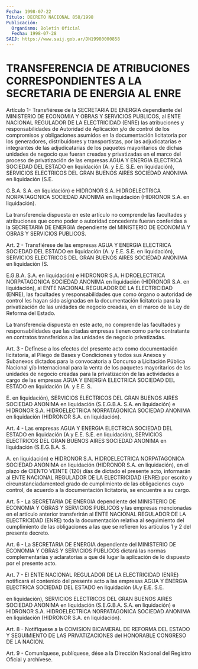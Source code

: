 ```yaml
---
Fecha: 1998-07-22
Título: DECRETO NACIONAL 858/1998
Publicación:
  Organismo: Boletín Oficial
  Fecha: 1998-07-28
SAIJ: https://www.saij.gob.ar/DN19980000858
---
```

# TRANSFERENCIA DE ATRIBUCIONES CORRESPONDIENTES A LA SECRETARIA DE ENERGIA AL ENRE

<a id="1"></a>
Artículo 1- Transfiérese  de  la  SECRETARIA DE ENERGIA dependiente del MINISTERIO DE ECONOMIA Y OBRAS  Y  SERVICIOS  PUBLICOS, al ENTE NACIONAL  REGULADOR  DE  LA ELECTRICIDAD (ENRE) las atribuciones  y responsabilidades de Autoridad  de Aplicación y/o de control de los compromisos y obligaciones asumidos en la documentación licitatoria por  los  generadores, distribuidores  y  transportistas,  por  las adjudicatarias  e integrantes de las adjudicatarias de los paquetes mayoritarios de dichas  unidades  de  negocio  que fueran creadas y privatizadas  en  el  marco  del  proceso de privatización  de  las empresas AGUA Y ENERGIA ELECTRICA SOCIEDAD DEL ESTADO en liquidación (A. y E.E. S.E. en liquidación),  SERVICIOS  ELECTRICOS DEL   GRAN  BUENOS  AIRES  SOCIEDAD  ANONIMA  en  liquidación  (S.E.

G.B.A.    S.A.  en  liquidación)  e  HIDRONOR  S.A.  HIDROELECTRICA NORPATAGONICA  SOCIEDAD  ANONIMA  en  liquidación (HIDRONOR S.A. en liquidación).

La  transferencia  dispuesta  en  este artículo  no  comprende  las facultades y atribuciones que como  poder  o  autoridad  concedente fueran  conferidas  a  la  SECRETARIA  DE  ENERGIA  dependiente del MINISTERIO DE ECONOMIA Y OBRAS Y SERVICIOS PUBLICOS.

<a id="2"></a>
Art.  2  -  Transfiérese  de las empresas AGUA Y ENERGIA  ELECTRICA SOCIEDAD DEL ESTADO en liquidación (A. y E.E. S.E. en liquidación), SERVICIOS ELECTRICOS DEL GRAN  BUENOS  AIRES  SOCIEDAD  ANONIMA  en liquidación (S.

E.G.B.A.  S.A.  en  liquidación)  e  HIDRONOR  S.A.  HIDROELECTRICA NORPATAGONICA  SOCIEDAD  ANONIMA en liquidación (HIDRONOR  S.A.  en liquidación), al ENTE NACIONAL REGULADOR DE LA ELECTRICIDAD (ENRE), las facultades  y responsabilidades  que como órgano o autoridad de control  les hayan sido asignadas en la  documentación  licitatoria para la privatización  de  las  unidades  de negocio creadas, en el marco de la Ley de Reforma del Estado.

La  transferencia  dispuesta  en  este  acto,  no    comprende  las facultades y responsabilidades que las citadas empresas tienen como parte  contratante  en  contratos  transferidos  a las unidades  de negocio privatizadas.

<a id="3"></a>
Art. 3 - Defínese a los efectos del presente acto como documentación licitatoria, al Pliego de Bases y Condiciones y todos sus Anexos y Subanexos dictados para la convocatoria  a  Concurso a Licitación Pública Nacional y/o Internacional para la venta  de los paquetes  mayoritarios  de las unidades de negocio creadas para  la privatización de las actividades  a  cargo  de  las empresas AGUA Y ENERGIA ELECTRICA SOCIEDAD DEL ESTADO en liquidación  (A.  y E.E. S.

E.  en  liquidación),  SERVICIOS  ELECTRICOS  DEL GRAN BUENOS AIRES SOCIEDAD ANONIMA en liquidación (S.E.G.B.A. S.A.  en liquidación) e HIDRONOR  S.A.  HIDROELECTRICA  NORPATAGONICA SOCIEDAD  ANONIMA  en liquidación (HIDRONOR S.A. en liquidación).

<a id="4"></a>
Art. 4 - Las empresas AGUA Y ENERGIA  ELECTRICA SOCIEDAD DEL ESTADO en liquidación (A.y E.E. S.E. en liquidación), SERVICIOS ELECTRICOS DEL GRAN BUENOS AIRES SOCIEDAD ANONIMA en liquidación (S.E.G.B.A. S.

A.  en  liquidación)  e HIDRONOR S.A. HIDROELECTRICA  NORPATAGONICA SOCIEDAD ANONIMA en liquidación  (HIDRONOR S.A. en liquidación), en el plazo de CIENTO VEINTE  (120) días  de dictado el presente acto, informarán al ENTE NACIONAL REGULADOR DE    LA  ELECTRICIDAD (ENRE) por escrito y circunstanciadamenteel grado de cumplimiento  de  las obligaciones cuyo control, de acuerdo a la documentación licitatoria, se encuentre a su cargo.

<a id="5"></a>
Art.  5  -  La  SECRETARIA DE ENERGIA dependiente del MINISTERIO DE ECONOMIA Y OBRAS Y SERVICIOS PUBLICOS y las empresas mencionadas en el artículo anterior  transferirán al ENTE NACIONAL REGULADOR DE LA ELECTRICIDAD (ENRE) toda  la  documentación relativa al seguimiento del cumplimiento de las obligaciones  a  las  que  se  refieren los artículos 1 y 2 del presente decreto.

<a id="6"></a>
Art.  6  -  La SECRETARIA DE ENERGIA dependiente del MINISTERIO  DE ECONOMIA Y OBRAS Y SERVICIOS PUBLICOS dictará las normas complementarias  y  aclaratorias a que dé lugar la aplicación de lo dispuesto por el presente acto.

<a id="7"></a>
Art.  7 - El ENTE NACIONAL  REGULADOR  DE  LA  ELECTRICIDAD  (ENRE) notificará  el  contenido  del  presente acto a las empresas AGUA Y ENERGIA ELECTRICA SOCIEDAD DEL ESTADO en liquidación (A.y E.E. S.E.

en  liquidación),  SERVICIOS  ELECTRICOS   DEL  GRAN  BUENOS  AIRES SOCIEDAD ANONIMA en liquidación (S.E.G.B.A.  S.A. en liquidación) e HIDRONOR  S.A.  HIDROELECTRICA  NORPATAGONICA SOCIEDAD  ANONIMA  en liquidación (HIDRONOR S.A. en liquidación).

<a id="8"></a>
Art. 8 - Notifíquese a la COMISION  BICAMERAL DE REFORMA DEL ESTADO Y SEGUIMIENTO DE LAS PRIVATIZACIONES  del  HONORABLE CONGRESO DE LA NACION.

<a id="9"></a>
Art. 9 - Comuníquese, publíquese, dése a la  Dirección Nacional del Registro  Oficial  y archívese.